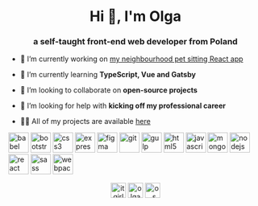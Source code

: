 <h1 align="center">Hi 👋, I'm Olga</h1>
<h3 align="center">a self-taught front-end web developer from Poland</h3>

- 🔭 I’m currently working on [my neighbourhood pet sitting React app](https://github.com/olgasmoczynska/petsharing)

- 🌱 I’m currently learning **TypeScript, Vue and Gatsby**

- 👯 I’m looking to collaborate on **open-source projects**

- 🤝 I’m looking for help with **kicking off my professional career**

- 👨‍💻 All of my projects are available [here](https://github.com/olgasmoczynska?tab=repositories)

<p align="left"><img src="https://www.vectorlogo.zone/logos/babeljs/babeljs-icon.svg" alt="babel" width="40" height="40"/> <img src="https://devicons.github.io/devicon/devicon.git/icons/bootstrap/bootstrap-plain.svg" alt="bootstrap" width="40" height="40"/> <img src="https://devicons.github.io/devicon/devicon.git/icons/css3/css3-original-wordmark.svg" alt="css3" width="40" height="40"/> <img src="https://devicons.github.io/devicon/devicon.git/icons/express/express-original-wordmark.svg" alt="express" width="40" height="40"/> <img src="https://www.vectorlogo.zone/logos/figma/figma-icon.svg" alt="figma" width="40" height="40"/> <img src="https://www.vectorlogo.zone/logos/git-scm/git-scm-icon.svg" alt="git" width="40" height="40"/> <img src="https://devicons.github.io/devicon/devicon.git/icons/gulp/gulp-plain.svg" alt="gulp" width="40" height="40"/> <img src="https://devicons.github.io/devicon/devicon.git/icons/html5/html5-original-wordmark.svg" alt="html5" width="40" height="40"/> <img src="https://devicons.github.io/devicon/devicon.git/icons/javascript/javascript-original.svg" alt="javascript" width="40" height="40"/> <img src="https://devicons.github.io/devicon/devicon.git/icons/mongodb/mongodb-original-wordmark.svg" alt="mongodb" width="40" height="40"/> <img src="https://devicons.github.io/devicon/devicon.git/icons/nodejs/nodejs-original-wordmark.svg" alt="nodejs" width="40" height="40"/> <img src="https://devicons.github.io/devicon/devicon.git/icons/react/react-original-wordmark.svg" alt="react" width="40" height="40"/> <img src="https://devicons.github.io/devicon/devicon.git/icons/sass/sass-original.svg" alt="sass" width="40" height="40"/> <img src="https://devicons.github.io/devicon/devicon.git/icons/webpack/webpack-original.svg" alt="webpack" width="40" height="40"/></p>

<p align="center">
<a href="https://codepen.io/itgirl" target="blank"><img align="center" src="https://cdn.jsdelivr.net/npm/simple-icons@3.0.1/icons/codepen.svg" alt="itgirl" height="30" width="30" /></a>
<a href="https://linkedin.com/in/olgasmoczynska" target="blank"><img align="center" src="https://cdn.jsdelivr.net/npm/simple-icons@3.0.1/icons/linkedin.svg" alt="olgasmoczynska" height="30" width="30" /></a>
<a href="https://www.hackerrank.com/o_smoczynska" target="blank"><img align="center" src="https://cdn.jsdelivr.net/npm/simple-icons@3.0.1/icons/hackerrank.svg" alt="o_smoczynska" height="30" width="30" /></a>
</p>
